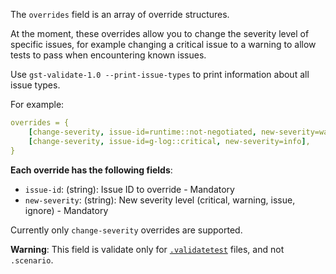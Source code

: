 The `overrides` field is an array of override structures.

At the moment, these overrides allow you to change the severity level of specific issues,
for example changing a critical issue to a warning to allow tests to pass
when encountering known issues.

Use `gst-validate-1.0 --print-issue-types` to print information about all issue types.

For example:

``` yaml
overrides = {
    [change-severity, issue-id=runtime::not-negotiated, new-severity=warning],
    [change-severity, issue-id=g-log::critical, new-severity=info],
}
```

**Each override has the following fields**:

* `issue-id`: (string): Issue ID to override - Mandatory
* `new-severity`: (string): New severity level (critical, warning, issue, ignore) - Mandatory

Currently only `change-severity` overrides are supported.

**Warning**: This field is validate only for [`.validatetest`](gst-validate-test-file.md) files, and not `.scenario`.
